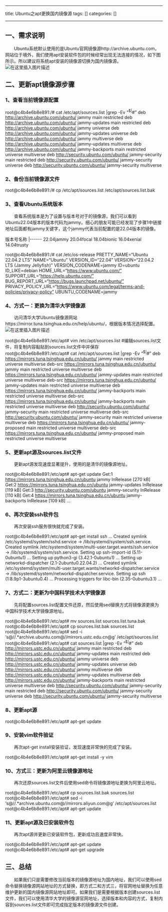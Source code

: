 
--- 
title:  Ubuntu之apt更换国内镜像源 
tags: []
categories: [] 

---
## 一、需求说明

  Ubuntu系统默认使用的是Ubuntu官网镜像源http://archive.ubuntu.com，网站位于境外，我们使用apt安装软件包的时候经常出现无法连接的情况，如下图所示。所以建议将系统apt安装的镜像源切换为国内镜像源。 <img src="https://img-blog.csdnimg.cn/ad7026c1c35d451aa88c61e11778d1e1.png" alt="在这里插入图片描述">

## 二、更新apt镜像源步骤

### 1、查看当前镜像源配置

>  
 root@c4b4e6b8e891:/# cat /etc/apt/sources.list |grep -Ev “<sup>$|</sup>#” deb http://archive.ubuntu.com/ubuntu/ jammy main restricted deb http://archive.ubuntu.com/ubuntu/ jammy-updates main restricted deb http://archive.ubuntu.com/ubuntu/ jammy universe deb http://archive.ubuntu.com/ubuntu/ jammy-updates universe deb http://archive.ubuntu.com/ubuntu/ jammy multiverse deb http://archive.ubuntu.com/ubuntu/ jammy-updates multiverse deb http://archive.ubuntu.com/ubuntu/ jammy-backports main restricted universe multiverse deb http://security.ubuntu.com/ubuntu/ jammy-security main restricted deb http://security.ubuntu.com/ubuntu/ jammy-security universe deb http://security.ubuntu.com/ubuntu/ jammy-security multiverse 


### 2、备份当前镜像源文件

>  
 root@c4b4e6b8e891:/# cp /etc/apt/sources.list /etc/apt/sources.list.bak 


### 3、查看Ubuntu系统版本

  查看系统版本是为了设置与版本号对于的镜像源，我们可以看到Ubuntu22.04版本的版本代码为jammy。细心的朋友可能已经发现了步骤1中链接地址后面都有jammy关键字，这个jammy代表当前配置的是22.04版本的镜像。

<th align="left">版本号</th><th align="left">名称</th>
|------
<td align="left">22.04</td><td align="left">jammy</td>
<td align="left">20.04</td><td align="left">focal</td>
<td align="left">18.04</td><td align="left">bionic</td>
<td align="left">16.04</td><td align="left">xenial</td>
<td align="left">14.04</td><td align="left">trusty</td>

>  
 root@c4b4e6b8e891:/# cat /etc/os-release PRETTY_NAME=“Ubuntu 22.04.2 LTS” NAME=“Ubuntu” VERSION_ID=“22.04” VERSION=“22.04.2 LTS (Jammy Jellyfish)” VERSION_CODENAME=jammy ID=ubuntu ID_LIKE=debian HOME_URL=“https://www.ubuntu.com/” SUPPORT_URL=“https://help.ubuntu.com/” BUG_REPORT_URL=“https://bugs.launchpad.net/ubuntu/” PRIVACY_POLICY_URL=“https://www.ubuntu.com/legal/terms-and-policies/privacy-policy” UBUNTU_CODENAME=jammy 


### 4、方式一：更换为清华大学镜像源

  访问清华大学Ubuntu镜像源网站https://mirror.tuna.tsinghua.edu.cn/help/ubuntu/，根据版本情况选择配置。 <img src="https://img-blog.csdnimg.cn/8d5f452c56c84cedbbd1744b790461a4.png" alt="在这里插入图片描述">

>  
 root@c4b4e6b8e891:/etc/apt# vim /etc/apt/sources.list #编辑sources.list文件，将复制内容黏贴到sources.list文件中并保存 root@c4b4e6b8e891:/etc/apt# cat /etc/apt/sources.list |grep -Ev “<sup>$|</sup>#” deb https://mirrors.tuna.tsinghua.edu.cn/ubuntu/ jammy main restricted universe multiverse deb-src https://mirrors.tuna.tsinghua.edu.cn/ubuntu/ jammy main restricted universe multiverse deb https://mirrors.tuna.tsinghua.edu.cn/ubuntu/ jammy-updates main restricted universe multiverse deb-src https://mirrors.tuna.tsinghua.edu.cn/ubuntu/ jammy-updates main restricted universe multiverse deb https://mirrors.tuna.tsinghua.edu.cn/ubuntu/ jammy-backports main restricted universe multiverse deb-src https://mirrors.tuna.tsinghua.edu.cn/ubuntu/ jammy-backports main restricted universe multiverse deb http://security.ubuntu.com/ubuntu/ jammy-security main restricted universe multiverse deb-src http://security.ubuntu.com/ubuntu/ jammy-security main restricted universe multiverse deb https://mirrors.tuna.tsinghua.edu.cn/ubuntu/ jammy-proposed main restricted universe multiverse deb-src https://mirrors.tuna.tsinghua.edu.cn/ubuntu/ jammy-proposed main restricted universe multiverse 


### 5、更新apt源及sources.list文件

  更新apt源发现速度显著提升，使用的是清华的镜像源地址。

>  
 root@c4b4e6b8e891:/etc/apt# apt-get update Get:1 https://mirrors.tuna.tsinghua.edu.cn/ubuntu jammy InRelease [270 kB] Get:2 https://mirrors.tuna.tsinghua.edu.cn/ubuntu jammy-updates InRelease [119 kB] Get:3 http://security.ubuntu.com/ubuntu jammy-security InRelease [110 kB] Get:4 https://mirrors.tuna.tsinghua.edu.cn/ubuntu jammy-backports InRelease [109 kB] … 


### 6、再次安装ssh软件包

  再次安装ssh服务很快就完成了安装。

>  
 root@c4b4e6b8e891:/etc/apt# apt-get install ssh … Created symlink /etc/systemd/system/sshd.service → /lib/systemd/system/ssh.service. Created symlink /etc/systemd/system/multi-user.target.wants/ssh.service → /lib/systemd/system/ssh.service. Setting up ssh-import-id (5.11-0ubuntu1) … Setting up python3-gi (3.42.1-0ubuntu1) … Setting up networkd-dispatcher (2.1-2ubuntu0.22.04.2) … Created symlink /etc/systemd/system/multi-user.target.wants/networkd-dispatcher.service → /lib/systemd/system/networkd-dispatcher.service. Setting up ssh (1:8.9p1-3ubuntu0.4) … Processing triggers for libc-bin (2.35-0ubuntu3.1) … 


### 7、方式二：更新为中国科学技术大学镜像源

  先将配置sources.list配置文件还原，然后使用sed替换方式将镜像源更换为中国科学技术大学镜像源地址。

>  
 root@c4b4e6b8e891:/etc/apt# mv sources.list sources.list.tuna.bak root@c4b4e6b8e891:/etc/apt# cp sources.list.bak sources.list root@c4b4e6b8e891:/etc/apt# sed -i ‘s@//.*archive.ubuntu.com@//mirrors.ustc.edu.cn@g’ /etc/apt/sources.list root@c4b4e6b8e891:/etc/apt# cat sources.list |grep -Ev “<sup>$|</sup>#” deb http://mirrors.ustc.edu.cn/ubuntu/ jammy main restricted deb http://mirrors.ustc.edu.cn/ubuntu/ jammy-updates main restricted deb http://mirrors.ustc.edu.cn/ubuntu/ jammy universe deb http://mirrors.ustc.edu.cn/ubuntu/ jammy-updates universe deb http://mirrors.ustc.edu.cn/ubuntu/ jammy multiverse deb http://mirrors.ustc.edu.cn/ubuntu/ jammy-updates multiverse deb http://mirrors.ustc.edu.cn/ubuntu/ jammy-backports main restricted universe multiverse deb http://security.ubuntu.com/ubuntu/ jammy-security main restricted deb http://security.ubuntu.com/ubuntu/ jammy-security universe deb http://security.ubuntu.com/ubuntu/ jammy-security multiverse 


### 8、更新apt源

>  
 root@c4b4e6b8e891:/etc/apt# apt-get update 


### 9、安装vim软件验证

  再次apt-get install安装验证，发现速度非常快的完成了安装。

>  
 root@c4b4e6b8e891:/etc/apt# apt-get install -y vim 


### 10、方式三：更新为阿里云镜像源地址

  再次还原sources.list文件后使用sed命令将镜像源地址更换为阿里云地址。

>  
 root@c4b4e6b8e891:/etc/apt# cp sources.list.bak sources.list root@c4b4e6b8e891:/etc/apt# sed -i ‘s@//.*archive.ubuntu.com@//mirrors.aliyun.com@g’ /etc/apt/sources.list root@c4b4e6b8e891:/etc/apt# apt-get update 


### 11、更新apt源及已安装软件包

  再次apt源并更新已安装软件包，更新成功且速度非常快。

>  
 root@c4b4e6b8e891:/etc/apt# apt-get update root@c4b4e6b8e891:/etc/apt# apt-get upgrade 


## 三、总结

  如果我们只是需要修改当前版本的镜像源地址为国内地址，我们可以使用sed命令替换镜像源网站地址的方式替换，即方式二和方式三，将官网地址替换为任意维护更新的国内镜像源网站地址即可。如果我们是需要根据版本创建sources.list文件，我们可以使用清华大学的镜像源官网地址，选择版本和内容的方式，复制内容到sources.list文件即可完成指定版本的镜像源文件创建。
